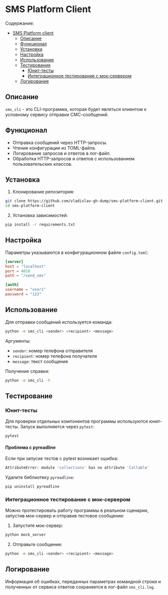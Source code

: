# SMS Platform Сlient

Содержание:
- [SMS Platform client](#sms-platform-client)
  - [Описание](#описание)
  - [Функционал](#функционал)
  - [Установка](#установка)
  - [Настройка](#настройка)
  - [Использование](#использование)
  - [Тестирование](#тестирование)
    - [Юнит-тесты](#юнит-тесты)
    - [Интеграционное тестирование с мок-сервером](#интеграционное-тестирование-с-мок-сервером)
  - [Логирование](#логирование)

## Описание

`sms_cli` - это CLI-программа, которая будет являться клиентом к условному
сервису отправки СМС-сообщений.

## Функционал

 - Отправка сообщений через HTTP-запросы.
 - Чтение конфигурации из TOML-файла.
 - Логирование запросов и ответов в лог-файл.
 - Обработка HTTP-запросов и ответов с использованием пользовательских классов.

## Установка

1. Клонирование репозитория:
```bash
git clone https://github.com/vladislav-gh-dump/sms-platform-client.git
cd sms-platform-client
```

2. Установка зависимостей:
```bash
pip install -r requirements.txt
```

## Настройка

Параметры указываются в конфигурационном файле `config.toml`:
```toml
[server]
host = "localhost"
port = 4010
path = "/send_sms"

[auth]
username = "user1"
password = "123"
```

## Использование

Для отправки сообщений используется команда:
```bash
python -m sms_cli <sender> <recipient> <message>
```

Аргументы:
 - `sender`: номер телефона отправителя
 - `recipient`: номер телефона получателя
 - `message`: текст сообщения

Получение справки:
```bash
python -m sms_cli -h
```

## Тестирование

### Юнит-тесты

Для проверки отдельных компонентов программы используются юнит-тесты. Запуск выполняется через `pytest`:
```bash
pytest
```

#### Проблема с pyreadline

Если при запуске тестов с pytest возникает ошибка:
```bash
AttributeError: module 'collections' has no attribute 'Callable'
```

Удалите библиотеку `pyreadline`:
```bash
pip uninstall pyreadline
```

### Интеграционное тестирование с мок-сервером

Можно протестировать работу программы в реальном сценарии, запустив мок-сервер и отправив тестовое сообщение:

1. Запустите мок-сервер:
```bash
python mock_server
```

2. Отправьте сообщение:
```bash
python -m sms_cli <sender> <recipient> <message>
```

## Логирование

Информация об ошибках, переданных параметрах командной строки и полученных от сервиса ответов сохраняется в лог-файл `sms_cli.log`.
